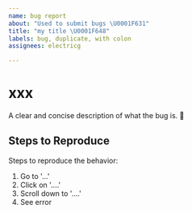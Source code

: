 ```yaml
---
name: bug report
about: "Used to submit bugs \U0001F631"
title: "my title \U0001F648"
labels: bug, duplicate, with colon
assignees: electricg

---
```


# xxx
A clear and concise description of what the bug is.
🤔
## Steps to Reproduce
Steps to reproduce the behavior:
1. Go to '...'
2. Click on '....'
3. Scroll down to '....'
4. See error
